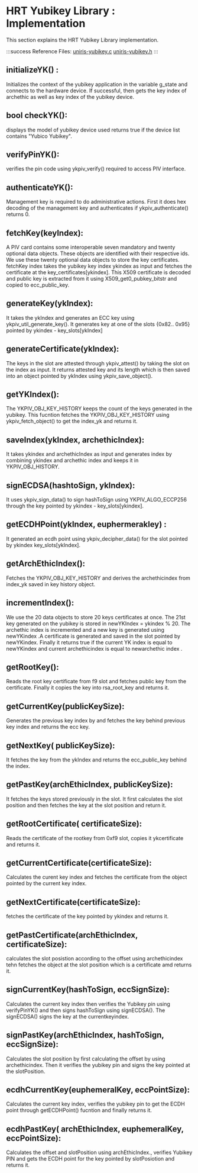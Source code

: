 # HRT Yubikey Library : Implementation

This section explains the HRT Yubikey Library implementation.

:::success
Reference Files:
[uniris-yubikey.c](https://github.com/UNIRIS/yubikey-core/blob/main/uniris-yubikey.c)
[uniris-yubikey.h](https://github.com/UNIRIS/yubikey-core/blob/main/uniris-yubikey.h)
:::

## initializeYK() :
Initializes the context of the yubikey application in the variable g_state and connects to the hardware device. If successful, then gets the key index of archethic as well as key index of the yubikey device.
## bool checkYK(): 
displays the model of yubikey device used returns true if the device list contains "Yubico Yubikey".
## verifyPinYK(): 
verifies the pin code using ykpiv_verify() required to access PIV interface.
## authenticateYK():
Management key is required to do administrative actions. First it does hex decoding of the management key and authenticates if ykpiv_authenticate() returns 0.
## fetchKey(keyIndex):
A PIV card contains some interoperable seven mandatory and  twenty optional data objects. These objects are identified with their respective ids. We use these twenty optional data objects to store the  key certificates. fetchKey index takes the yubikey key index ykindex as input and fetches the certificate at the key_certificates[ykindex]. This X509 certificate is decoded and public key is extracted from it using X509_get0_pubkey_bitstr and copied to ecc_public_key.
## generateKey(ykIndex): 
It takes the ykIndex and generates an ECC key using ykpiv_util_generate_key(). It generates key at one of the slots {0x82.. 0x95}  pointed by ykindex - key_slots[ykIndex]
## generateCertificate(ykIndex): 
The keys in the slot are attested through  ykpiv_attest() by taking the slot on the index as input. It returns attested key and its length which is then saved into an object pointed by ykIndex using ykpiv_save_object().
## getYKIndex(): 
The YKPIV_OBJ_KEY_HISTORY keeps the count of the keys generated in the yubikey. This fucntion fetches the YKPIV_OBJ_KEY_HISTORY using ykpiv_fetch_object() to get the index_yk and returns it.
## saveIndex(ykIndex, archethicIndex): 
It takes  ykindex and archethicIndex as input and generates index by combining ykindex and archethic index and keeps it in YKPIV_OBJ_HISTORY.
## signECDSA(hashtoSign, ykIndex):
It uses ykpiv_sign_data() to sign hashToSign using YKPIV_ALGO_ECCP256 through the key pointed by ykindex - key_slots[ykindex].
## getECDHPoint(ykIndex, euphermerakley) : 
It generated an ecdh point using ykpiv_decipher_data() for the slot pointed by ykindex key_slots[ykIndex].
## getArchEthicIndex():
Fetches the YKPIV_OBJ_KEY_HISTORY and derives the archethicindex from index_yk saved in key history object.
## incrementIndex(): 
We use the 20 data objects to store 20 keys certificates at once. The 21st key generated on the yubikey is stored in newYKIndex = ykindex % 20. The archethic index is incremented and a new key is generated using newYKindex .A certificate is generated and saved in the slot pointed by newYKindex. Finally it returns true if the current YK index is equal to newYKindex and current archethicindex is equal to newarchethic index .

## getRootKey():
Reads the root key certificate from f9 slot and fetches public key from the certificate. Finally it copies the key into rsa_root_key and returns it.

## getCurrentKey(publicKeySize):
Generates the previous key index by and fetches the key behind previous key index and returns the ecc key.

## getNextKey( publicKeySize):
It fetches the key from the ykIndex and returns the ecc_public_key behind the index.

## getPastKey(archEthicIndex, publicKeySize):
It fetches the keys stored previously in the slot. It first calculates the slot position and then fetches the key at the slot position and return it.
## getRootCertificate( certificateSize):
Reads the certificate of the rootkey from 0xf9 slot, copies it ykcertificate and returns it.

## getCurrentCertificate(certificateSize):
Calculates the curent key index and fetches the certificate from the object pointed by the current key index.

## getNextCertificate(certificateSize):
fetches the certificate of the  key pointed by ykindex and returns it.

## getPastCertificate(archEthicIndex, certificateSize):
calculates the slot posistion according to the offset using archethicindex tehn fetches the object at the slot position which is a certificate amd returns it.

## signCurrentKey(hashToSign, eccSignSize):
Calculates the current key index then verifies the Yubikey pin using verifyPinYK() and then signs hashToSign using signECDSA(). The signECDSA() signs the key at the currentkeyindex.

## signPastKey(archEthicIndex, hashToSign, eccSignSize):
Calculates the slot position by first calculating the offset by using archethicindex. Then it verifies the yubikey pin and signs the key pointed at the slotPosition.

## ecdhCurrentKey(euphemeralKey, eccPointSize):
Calculates the current key index, verifies the yubikey pin to get the ECDH point through getECDHPoint() fucntion and finally returns it.

## ecdhPastKey( archEthicIndex, euphemeralKey, eccPointSize):
Calculates the offset and slotPosition using archEthicIndex., verifies Yubikey PIN and gets the ECDH point for the key pointed by slotPosiotion and returns it.
